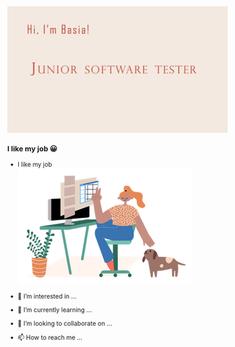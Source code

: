  ![](https://raw.githubusercontent.com/basia1402/ikonki/master/junior.png)
 ### I like my job 😀
  - I like my job ![](https://raw.githubusercontent.com/basia1402/ikonki/master/praca.png)



- 👀 I’m interested in ...
- 🌱 I’m currently learning ...
- 💞️ I’m looking to collaborate on ...
- 📫 How to reach me ...

<!---
basia1402/basia1402 is a ✨ special ✨ repository because its `README.md` (this file) appears on your GitHub profile.
You can click the Preview link to take a look at your changes.
--->
